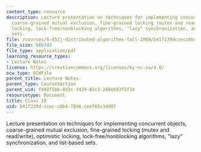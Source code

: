 ```yaml
---
content_type: resource
description: Lecture presentation on techniques for implementing concurrent objects,
  coarse-grained mutual exclusion, fine-grained locking (mutex and read/write), optimistic
  locking, lock-free/nonblocking algorithms, "lazy" synchronization, and list-based
  sets.
file: /courses/6-852j-distributed-algorithms-fall-2009/b41f239dccecc8b47896ceef65c1dd07_MIT6_852JF09_lec19.pdf
file_size: 665743
file_type: application/pdf
learning_resource_types:
- Lecture Notes
license: https://creativecommons.org/licenses/by-nc-sa/4.0/
ocw_type: OCWFile
parent_title: Lecture Notes
parent_type: CourseSection
parent_uid: f492f5bb-8d3c-f429-82c3-260e683f5f34
resourcetype: Document
title: Class 19
uid: b41f239d-ccec-c8b4-7896-ceef65c1dd07
---
```

Lecture presentation on techniques for implementing concurrent objects, coarse-grained mutual exclusion, fine-grained locking (mutex and read/write), optimistic locking, lock-free/nonblocking algorithms, "lazy" synchronization, and list-based sets.